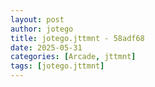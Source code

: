 ```yaml
---
layout: post
author: jotego
title: jotego.jttmnt - 58adf68
date: 2025-05-31
categories: [Arcade, jttmnt]
tags: [jotego.jttmnt]
---
```



